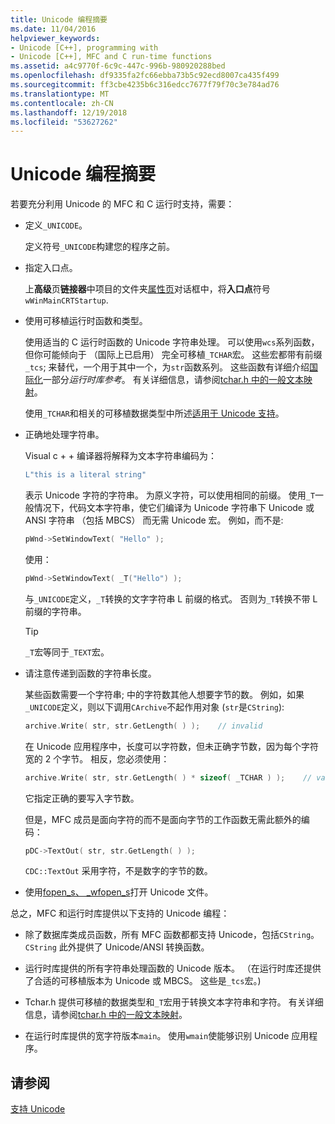 ```yaml
---
title: Unicode 编程摘要
ms.date: 11/04/2016
helpviewer_keywords:
- Unicode [C++], programming with
- Unicode [C++], MFC and C run-time functions
ms.assetid: a4c9770f-6c9c-447c-996b-980920288bed
ms.openlocfilehash: df9335fa2fc66ebba73b5c92ecd8007ca435f499
ms.sourcegitcommit: ff3cbe4235b6c316edcc7677f79f70c3e784ad76
ms.translationtype: MT
ms.contentlocale: zh-CN
ms.lasthandoff: 12/19/2018
ms.locfileid: "53627262"
---
```

# <a name="unicode-programming-summary"></a>Unicode 编程摘要

若要充分利用 Unicode 的 MFC 和 C 运行时支持，需要：

- 定义`_UNICODE`。

   定义符号`_UNICODE`构建您的程序之前。

- 指定入口点。

   上**高级**页**链接器**中项目的文件夹[属性页](../ide/property-pages-visual-cpp.md)对话框中，将**入口点**符号`wWinMainCRTStartup`.

- 使用可移植运行时函数和类型。

   使用适当的 C 运行时函数的 Unicode 字符串处理。 可以使用`wcs`系列函数，但你可能倾向于 （国际上已启用） 完全可移植`_TCHAR`宏。 这些宏都带有前缀`_tcs`; 来替代，一个用于其中一个，为`str`函数系列。 这些函数有详细介绍[国际化](../c-runtime-library/internationalization.md)一部分*运行时库参考*。 有关详细信息，请参阅[tchar.h 中的一般文本映射](../text/generic-text-mappings-in-tchar-h.md)。

   使用`_TCHAR`和相关的可移植数据类型中所述[适用于 Unicode 支持](../text/support-for-unicode.md)。

- 正确地处理字符串。

   Visual c + + 编译器将解释为文本字符串编码为：

    ```cpp
    L"this is a literal string"
    ```

   表示 Unicode 字符的字符串。 为原义字符，可以使用相同的前缀。 使用`_T`一般情况下，代码文本字符串，使它们编译为 Unicode 字符串下 Unicode 或 ANSI 字符串 （包括 MBCS） 而无需 Unicode 宏。 例如，而不是:

    ```cpp
    pWnd->SetWindowText( "Hello" );
    ```

   使用：

    ```cpp
    pWnd->SetWindowText( _T("Hello") );
    ```

   与`_UNICODE`定义，`_T`转换的文字字符串 L 前缀的格式。 否则为`_T`转换不带 L 前缀的字符串。

    > [!TIP]
    >  `_T`宏等同于`_TEXT`宏。

- 请注意传递到函数的字符串长度。

   某些函数需要一个字符串; 中的字符数其他人想要字节的数。 例如，如果`_UNICODE`定义，则以下调用`CArchive`不起作用对象 (`str`是`CString`):

    ```cpp
    archive.Write( str, str.GetLength( ) );    // invalid
    ```

   在 Unicode 应用程序中，长度可以字符数，但未正确字节数，因为每个字符宽的 2 个字节。 相反，您必须使用：

    ```cpp
    archive.Write( str, str.GetLength( ) * sizeof( _TCHAR ) );    // valid
    ```

   它指定正确的要写入字节数。

   但是，MFC 成员是面向字符的而不是面向字节的工作函数无需此额外的编码：

    ```cpp
    pDC->TextOut( str, str.GetLength( ) );
    ```

   `CDC::TextOut` 采用字符，不是数字的字节的数。

- 使用[fopen_s、 _wfopen_s](../c-runtime-library/reference/fopen-s-wfopen-s.md)打开 Unicode 文件。

总之，MFC 和运行时库提供以下支持的 Unicode 编程：

- 除了数据库类成员函数，所有 MFC 函数都都支持 Unicode，包括`CString`。 `CString` 此外提供了 Unicode/ANSI 转换函数。

- 运行时库提供的所有字符串处理函数的 Unicode 版本。 （在运行时库还提供了合适的可移植版本为 Unicode 或 MBCS。 这些是`_tcs`宏。)

- Tchar.h 提供可移植的数据类型和`_T`宏用于转换文本字符串和字符。 有关详细信息，请参阅[tchar.h 中的一般文本映射](../text/generic-text-mappings-in-tchar-h.md)。

- 在运行时库提供的宽字符版本`main`。 使用`wmain`使能够识别 Unicode 应用程序。

## <a name="see-also"></a>请参阅

[支持 Unicode](../text/support-for-unicode.md)
